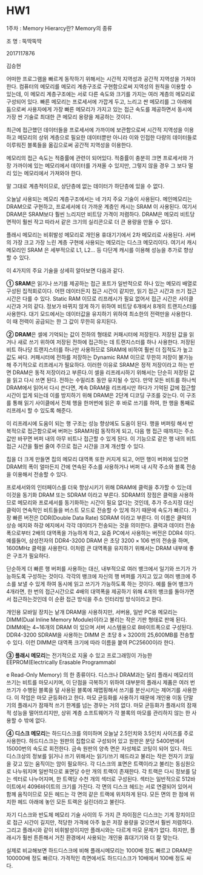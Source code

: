 # HW1

1주차 : Memory Hierarcy란? Memory의 종류

조 명 : 뚝딱뚝딱

2017117876

김승현

어떠한 프로그램을 빠르게 동작하기 위해서는 시간적 지역성과 공간적 지역성을 가져야 한다. 컴퓨터의 메모리를 메모리 계층구조로 구현함으로써 지역성의 원칙을 이용할 수 있는데, 이 메모리 계층구조에는 서로 다른 속도와 크기를 가지는 여러 계층의 메모리로 구성되어 있다. 빠른 메모리는 프로세서에 가깝게 두고, 느리고 싼 메모리를 그 아래에 둠으로써 사용자에게 가장 빠른 메모리가 가지고 있는 접근 속도를 제공하면서 동시에 가장 싼 기술로 최대한 큰 메모리 용량을 제공하는 것이다.

최근에 접근했던 데이터들을 프로세서에 가까이에 보관함으로써 시간적 지역성을 이용하고 메모리의 상위 계층으로 필요한 데이터뿐만 아니라 이와 인접한 다량의 데이터들로 이루워진 블록들을 옮김으로써 공간적 지역성을 이용한다.

메모리의 접근 속도는 적중률에 관련이 되어있다. 적중률이 충분히 크면 프로세서와 가장 가까이에 있는 메모리에서 데이터를 가져올 수 있지만, 그렇지 않을 경우 그 보다 멀리 있는 메모리에서 가져와야 한다.

말 그대로 계층적이므로, 상단층에 없는 데이터가 하단층에 있을 수 없다.

오늘날 사용되는 메모리 계층구조에서는 네 가지 주요 기술이 사용된다. 메인메모리는 DRAM으로 구현하고, 프로세서에 더 가까운 계층인 캐시는 SRAM 이 사용된다. 여기서 DRAM은 SRAM보다 훨씬 느리지만 비트당 가격이 저렴하다. DRAM은 메모리 비트당 면적이 훨씬 작고 따라서 같은 크기의 실리콘으로 더 큰 용량을 만들 수 있다.

플래시 메모리는 비휘발성 메모리로 개인용 휴대기기에서 2차 메모리로 사용된다. 서버의 가장 크고 가장 느린 계층 구현에 사용되는 메모리는 디스크 메모리이다. 여기서 캐시메모리인 SRAM 은 세부적으로 L1, L2... 등 다단계 캐시를 이용해 성능을 추가로 향상할 수 있다.

이 4가지의 주요 기술을 상세히 알아보면 다음과 같다.

**① SRAM**은 읽기나 쓰기를 제공하는 접근 포트가 일반적으로 하나 있는 메모리 배열로 구성된 집적회로이다. 어떤 데이터든지 접근 시간이 같지만, 읽기 접근 시간과 쓰기 접근 시간은 다를 수 있다. Static RAM 이므로 리프레시가 필요 없어서 접근 시간은 사이클 시간과 거의 같다. 정보가 바뀌지 않게 하기 위하여 비트당 6개에서 8개의 트랜지스터를 사용한다. 대기 모드에서는 데이터값을 유지하기 위하여 최소한의 전력만을 사용한다. 이 때 전력이 공급되는 한 그 값이 무한히 유지된다.

**② DRAM**은 셀에 기억되는 값이 전하의 형태로 커패시터에 저장된다. 저장된 값을 읽거나 새로 쓰기 위하여 저장된 전하에 접근하는 데 트랜지스터를 하나 사용한다. 저장된 비트 하나당 트랜지스터를 하나만 사용하므로 SRAM에 비하여 훨씬 더 집적도가 높고 값도 싸다. 커패시터에 전하를 저장하는 Dynamic RAM 이므로 무한히 저장이 불가능해 주기적으로 리프레시가 필요하다. 이러한 이유로 SRAM은 정적 저장이라고 하는 반면 DRAM은 동적 저장이라고 부른다.이 셀을 리프레시하기 위해서는 단순히 저장된 값을 읽고 다시 쓰면 된다. 전하는 수밀리초 동안 유지될 수 있다. 만약 모든 비트를 하나씩 DRAM에서 읽어서 다시 쓴다면, 계속 DRAM을 리프레시만 하다가 기억된 값에 접근할 시간이 없게 되는데 이를 방지하기 위해 DRAM은 2단계 디코딩 구조를 갖는다. 이 구조를 통해 읽기 사이클에서 전체 행을 한꺼번에 읽은 후 바로 쓰기를 하여, 한 행을 통째로 리프레시 할 수 있도록 해준다.

이 리프레시에 도움이 되는 행 구조는 성능 향상에도 도움이 된다. 행을 버퍼링 해서 반복적으로 접근함으로써 버퍼는 SRAM처럼 동작하게 되고, 다음 행 접근 때까지는 주소값만 바꾸면 버퍼 내의 아무 비트나 접근할 수 있게 된다. 이 기능으로 같은 행 내의 비트 접근 시간을 훨씬 줄여 주므로 접근 시간을 크게 개선할 수 있다.

칩을 더 크게 만들면 칩의 메모리 대역폭 또한 커지게 되고, 어떤 행이 버퍼에 있으면 DRAM의 폭이 얼마든지 간에 연속된 주소를 사용하거나 버퍼 내 시작 주소와 블록 전송을 이용해서 전송할 수 있다.

프로세서와의 인터페이스를 더욱 향상시키기 위해 DRAM에 클럭을 추가할 수 있는데 이것을 동기화 DRAM 또는 SDRAM 이라고 부른다. SDRAM의 장점은 클럭을 사용하므로 메모리와 프로세서를 동기화하는 시간이 필요 없다는 것인데, 추가 주소지정 대신 클럭이 연속적인 비트들을 버스트 모드로 전송할 수 있게 하기 때문에 속도가 빠르다. 가장 빠른 버전은 DDR(Double Data Rate) SDRAM 이라고 부른다. 이 이름은 클럭의 상승 에지와 하강 에지에서 각각 데이터가 전송되는 것을 의미한다. 클럭과 데이터 전송 폭으로부터 2배의 대역폭을 가능하게 하고, 요즘 PC에서 사용하는 버전은 DDR4 이다. 예를들어, 삼성전자의 DDR4-3200 DRAM 은 초당 3200 × 106 번의 전송을 하며, 1600MHz 클럭을 사용한다. 이처럼 큰 대역폭을 유지하기 위해서는 DRAM 내부에 좋은 구조가 필요하다.

단순하게 더 빠른 행 버퍼를 사용하는 대신, 내부적으로 여러 뱅크에서 일기와 쓰기가 가능하도록 구성하는 것이다. 각각의 뱅크에 자신의 행 버퍼를 가지고 있고 여러 뱅크에 주소를 보낼 수 있게 하여 동시에 읽고 쓰기가 가능하도록 하는 것이다. 예를 들어 뱅크가 4개라면, 한 번의 접근시간으로 4배의 대역폭을 제공하기 위해 4개의 뱅크를 돌아가면서 접근하는것인데 이 순환 접근 방식을 주소 인터리빙 방식이라고 한다.

개인용 모바일 장치는 낱개 DRAM을 사용하지만, 서버용, 일반 PC용 메모리는 DIMM(Dual Inline Memory Module)이라고 불리는 작은 기판 형태로 판매 된다. DIMM에는 4~16개의 DRAM 이 있으며 서버 시스템용으로 8바이트폭으로 구성된다. DDR4-3200 SDRAM을 사용하는 DIMM 은 초당 8 × 3200의 25,600MB를 전송할 수 있다. 이런 DIMM은 대역폭 크기에 따라 이름을 붙여 PC25600이라 한다.

**③ 플래시 메모리**는 전기적으로 지울 수 있고 프로그래밍이 가능한 EEPROM(Electrically Erasable Programmabl

e Read-Only Memory) 의 한 종류이다. 디스크나 DRAM과는 달리 플래시 메모리의 쓰기는 비트를 마모시키며, 이 단점을 극복하기 위하여 대부분의 플래시 제품은 여러 번 쓰기가 수행된 블록을 덜 사용된 블록에 재맵핑해서 쓰기를 분산시키는 제어기를 사용한다. 이 작업은 마모 균등화라고 한다. 마모 균등화를 사용하기 때문에 개인용 이동 단말기의 플래시가 잠재적 쓰기 한계를 넘는 경우는 거의 없다. 마모 균등화가 플래시의 잠재적 성능을 떨어뜨리지만, 상위 계층 소프트웨어가 각 블록의 마모를 관리하지 않는 한 사용할 수 밖에 없다.

**④ 디스크 메모리**는 하드디스크를 의미하며 오늘날 2.5인치와 3.5인치 사이즈를 주로 사용한다. 하드디스크는 원판의 집합으로 구성되어 있고 원판은 분당 5400번에서 15000번의 속도로 회전한다. 금속 원판의 양측 면은 자성체로 코팅이 되어 있다. 하드디스크상의 정보를 읽거나 쓰기 위해서는 읽기/쓰기 헤드라고 불리는 작은 전자기 코일을 갖고 있는 움직이는 암이 필요하다. 각 디스크의 표면은 트랙이라고 불리는 동심원으로 나누워지며 일반적으로 표면당 수만 개의 트랙이 존재한다. 각 트랙은 다시 정보를 담는 섹터로 나누어지며, 한 트랙당 수천 개의 섹터로 구성된다. 섹터는 일반적으로 512바이트에서 4096바이트의 크기를 가진다. 각 면의 디스크 헤드는 서로 연결되어 있어서 함께 움직이므로 모든 헤드는 각 면의 같은 트랙에 위치하게 된다. 모든 면의 한 점에 위치한 헤드 아래에 놓인 모든 트랙은 실린더라고 불린다.

자기 디스크와 반도체 메모리 기술 사이의 두 가지 큰 차이점은 디스크는 기계 장치이므로 접근 시간이 길지만, 적당한 가격에 아주 높은 저장 용량을 갖으면서 훨씬 저렴하다. 그리고 플래시와 같이 비휘발성이지만 플래시와는 다르게 마모 문제가 없다. 하지만, 플래시가 훨씬 튼튼해서 거친 환경에서 사용되는 개인용 휴대기기와 더 잘 맞는다.

실제로 비교해보면 하드디스크에 비해 플래시메모리는 1000배 정도 빠르고 DRAM은 100000배 정도 빠르다. 가격적인 측면에서도 하드디스크가 10배에서 100배 정도 싸다.